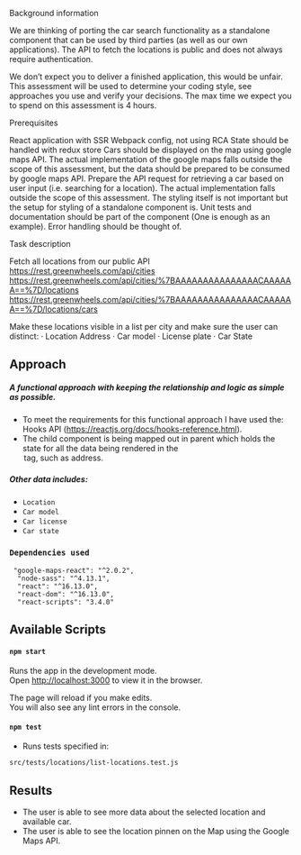 Background information

We are thinking of porting the car search functionality as a standalone component that can be used by third parties (as well as our own applications). The API to fetch the locations is public and does not always require authentication.

We don’t expect you to deliver a finished application, this would be unfair. This assessment will be used to determine your coding style, see approaches you use and verify your decisions. The max time we expect you to spend on this assessment is 4 hours.

Prerequisites

React application with SSR
Webpack config, not using RCA
State should be handled with redux store
Cars should be displayed on the map using google maps API. The actual implementation of the google maps falls outside the scope of this assessment, but the data should be prepared to be consumed by google maps API.
Prepare the API request for retrieving a car based on user input (i.e. searching for a location). The actual implementation falls outside the scope of this assessment.
The styling itself is not important but the setup for styling of a standalone component is.
Unit tests and documentation should be part of the component (One is enough as an example).
Error handling should be thought of.

Task description

Fetch all locations from our public API
https://rest.greenwheels.com/api/cities
https://rest.greenwheels.com/api/cities/%7BAAAAAAAAAAAAAAACAAAAAA==%7D/locations
https://rest.greenwheels.com/api/cities/%7BAAAAAAAAAAAAAAACAAAAAA==%7D/locations/cars

Make these locations visible in a list per city and make sure the user can distinct:
· Location Address
· Car model
· License plate
· Car State

## Approach

##### A functional approach with keeping the relationship and logic as simple as possible.

- To meet the requirements for this functional approach I have used the: Hooks API (https://reactjs.org/docs/hooks-reference.html).
- The <Location /> child component is being mapped out in parent <ListLocations /> which holds the state for all the data being rendered in the <option> tag, such as `address`.

##### Other data includes:
 
 - `Location`
 - `Car model`
 - `Car license`
 - `Car state`

### `Dependencies used`

```
 "google-maps-react": "^2.0.2",
  "node-sass": "^4.13.1",
  "react": "^16.13.0",
  "react-dom": "^16.13.0",
  "react-scripts": "3.4.0"
```

## Available Scripts

#### `npm start`

Runs the app in the development mode.<br>
Open [http://localhost:3000](http://localhost:3000) to view it in the browser.

The page will reload if you make edits.<br>
You will also see any lint errors in the console.

#### `npm test`

- Runs tests specified in:

```
src/tests/locations/list-locations.test.js
```

## Results

   - The user is able to see more data about the selected location and available car.
   - The user is able to see the location pinnen on the Map using the Google Maps API.
